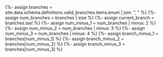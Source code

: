 {%- assign branches = site.data.schema.definitions.valid_branches.items.enum | join: ", " %}
{%- assign num_branches = branches | size %}
{%- assign current_branch = branches.last %}
{%- assign num_minus_1 = num_branches | minus: 2 %}
{%- assign num_minus_2 = num_branches | minus: 3 %}
{%- assign num_minus_3 = num_branches | minus: 4 %}
{%- assign branch_minus_1 = branches[num_minus_1] %}
{%- assign branch_minus_2 = branches[num_minus_2] %}
{%- assign branch_minus_3 = branches[num_minus_3] %}
